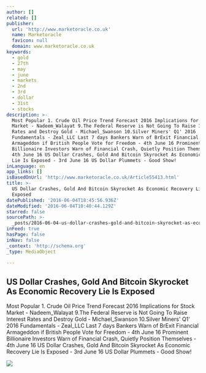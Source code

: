 ```yaml
---
author: []
related: []
publisher:
  url: 'http://www.marketoracle.co.uk'
  name: Marketoracle
  favicon: null
  domain: www.marketoracle.co.uk
keywords:
  - gold
  - 27th
  - may
  - june
  - markets
  - 2nd
  - 3rd
  - dollar
  - 31st
  - stocks
description: >-
  Most Popular 1. Crude Oil Price Trend Forecast 2016 Implications for Stock
  Market - Nadeem_Walayat 9.The Federal Reserve is Not Going To Raise Interest
  Rates and Destroy Gold - Michael_Swanson 10.Silver Miners' Q1' 2016
  Fundamentals - Zeal_LLC Last 7 days Bankers Warn of BrExit Financial
  Armageddon if British People Vote for Freedom - 4th June 16 Prominent
  Billionaire Investors Warn of Financial Crash, Quietly Position Themselves -
  4th June 16 US Dollar Crashes, Gold And Bitcoin Skyrocket As Economic Recovery
  Lie Is Exposed - 3rd June 16 US Dollar Plummets - Good Show!
inLanguage: en
app_links: []
isBasedOnUrl: 'http://www.marketoracle.co.uk/Article55413.html'
title: >-
  US Dollar Crashes, Gold And Bitcoin Skyrocket As Economic Recovery Lie Is
  Exposed
datePublished: '2016-06-04T18:45:56.936Z'
dateModified: '2016-06-04T10:40:44.129Z'
starred: false
sourcePath: >-
  _posts/2016-06-04-us-dollar-crashes-gold-and-bitcoin-skyrocket-as-economic-re.md
inFeed: true
hasPage: false
inNav: false
_context: 'http://schema.org'
_type: MediaObject

---
```

<article style=""><h1>US Dollar Crashes, Gold And Bitcoin Skyrocket As Economic Recovery Lie Is Exposed</h1><p>Most Popular 1. Crude Oil Price Trend Forecast 2016 Implications for Stock Market - Nadeem_Walayat 9.The Federal Reserve is Not Going To Raise Interest Rates and Destroy Gold - Michael_Swanson 10.Silver Miners' Q1' 2016 Fundamentals - Zeal_LLC Last 7 days Bankers Warn of BrExit Financial Armageddon if British People Vote for Freedom - 4th June 16 Prominent Billionaire Investors Warn of Financial Crash, Quietly Position Themselves - 4th June 16 US Dollar Crashes, Gold And Bitcoin Skyrocket As Economic Recovery Lie Is Exposed - 3rd June 16 US Dollar Plummets - Good Show!</p><img src="http://www.marketoracle.co.uk/images/2016/June/Civilian-Labor-Force-Participation-Rate-3-The-Dollar-Vigilante.jpg" /></article>